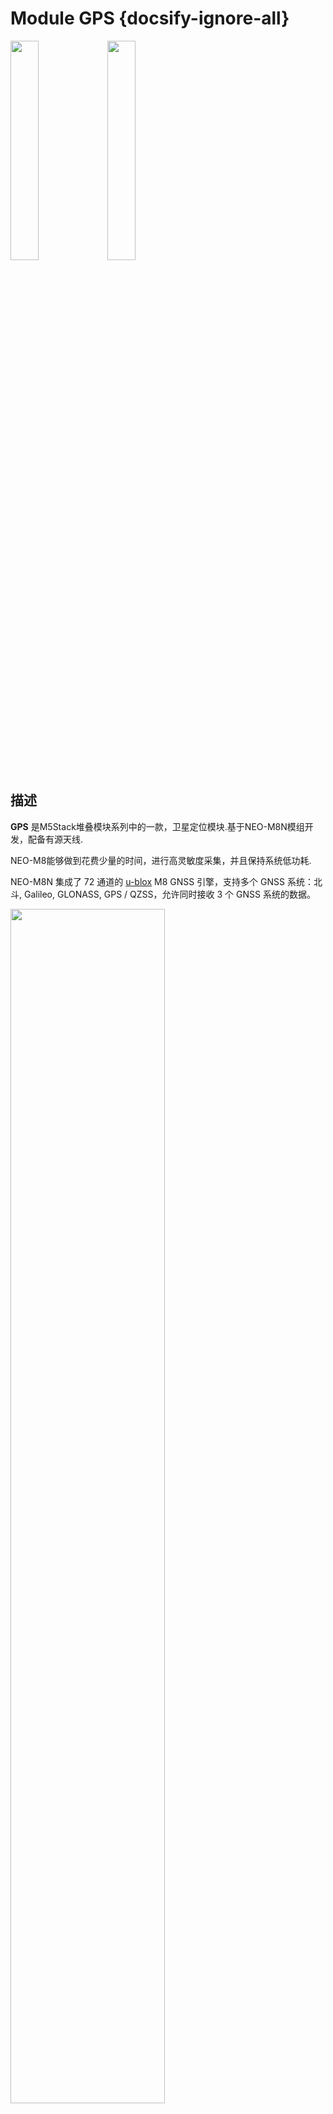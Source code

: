 # Module GPS {docsify-ignore-all}

<img src="assets/img/product_pics/module/module_gps_01.png" width="30%" height="30%"> <img src="assets/img/product_pics/module/module_gps_02.png" width="30%" height="30%">



## 描述

**GPS** 是M5Stack堆叠模块系列中的一款，卫星定位模块.基于NEO-M8N模组开发，配备有源天线.

NEO-M8能够做到花费少量的时间，进行高灵敏度采集，并且保持系统低功耗.

NEO-M8N 集成了 72 通道的 [u-blox](https://www.u-blox.com) M8 GNSS 引擎，支持多个 GNSS 系统：北斗, Galileo, GLONASS, GPS / QZSS，允许同时接收 3 个 GNSS 系统的数据。

<img src="assets/img/product_pics/module/module_gps_07.png" width="70%" height="70%">

M5Core与GPS模块之间使用UART通信协议，通过连接引脚**UART2 (GPIO16, GPIO17)**实现通讯.

如果你想要更改串口波特率，请点击 ( [u-center-just-for-Windows](https://www.u-blox.com/en/product/u-center-windows) )查看.

*注意: 为了使 GPS 模块获得良好信号，请在使用时将模块放置在室外.*

*UART协议：波特率（默认为9600bps），数据位（8位），起始位（1位），停止位（1位），校验位（无）*

<img src="assets/img/product_pics/module/module_gps_06.png" width="70%" height="70%">

!>**M5Stack Fire** 中的 GPIO 16 / 17 默认与PSRAM连接，这使得GPS模块的TXD / RXD（GPIO16，GPIO17）与其产生冲突.因此，当你使用 M5Stack Fire 去驱动 GPS 模块时，你需要将 GPS 模块的 TXD 与 RXD 切断，然后通过飞线引至另一组 UART 引脚.

## 产品特性

- 工作电压：2.7 ~ 3.6
- 工作温度：-40 ~ 80°C
- 天线类型：内置陶瓷天线和外置天线
- 外部天线端口：SMA
- 可以同时从3个GNSS系统接收数据
- 水平位置精度：最小 2.5m
- GPS 模组 (NEO-M8N) 内置闪存, 通过[u-center-just-for-Windows](https://www.u-blox.com/en/product/u-center-windows)升级固件
- 支持协议: NMEA, UBX, RTCM
- 行业领先的 -167dBm 灵敏度
- 与 NEO‑7 和 NEO‑6 系列向后兼容
- 产品尺寸：54.2mm x 54.2mm x 12.8mm
- 产品重量：43g

## 包含

-  1x M5Stack GPS 模块
-  1x 外置天线(长度: 1 m)


## 应用

- 基于 GPS 的物流跟踪管理
- 无人驾驶汽车定位

## 相关链接

- **[官方频道视频](https://i.youku.com/i/UNjE1ODA2MzE0OA==?spm=a2hzp.8253869.0.0)**

- **[官方论坛](http://forum.m5stack.com/)**

- **[GPS Info](https://www.u-blox.com/zh/product/neo-m8-series)** (GPS)

- **[TinyGPS++库官网](http://arduiniana.org/libraries/tinygpsplus/)**

- **datasheet** - [NEO-M8N](https://m5stack.oss-cn-shenzhen.aliyuncs.com/resource/docs/datasheet/module/NEO-M8-FW3_DataSheet_en.pdf)

- **[u-blox Protocol Manual](https://m5stack.oss-cn-shenzhen.aliyuncs.com/resource/docs/datasheet/module/u-blox8-M8_ReceiverDescrProtSpec_en.pdf)**


## EasyLoader

<img src="https://m5stack.oss-cn-shenzhen.aliyuncs.com/image/EasyLoader_logo.png" width="100px" style="margin-top:20px">

<a href="https://m5stack.oss-cn-shenzhen.aliyuncs.com/EasyLoader/Module/EasyLoader_GPS_Raw.exe"><button type="button" class="btn btn-primary">点击下载EasyLoader</button></a>

>1.EasyLoader是一个简洁快速的程序烧录器，每一个产品页面里的EasyLoader都提供了一个与产品相关的案例程序，通过简单步骤将其烧录至主控，能够进行一系列的功能验证.**(目前EasyLoader仅适用于Windows操作系统)**

>2.下载软件后，双击运行应用程序，将M5设备通过数据线连接至电脑,选择端口参数，点击 **"Burn"** 即可开始烧录

!>3.EasyLoader烧录前需要安装有CP210X（USB驱动程序），[点击此处查看驱动安装教程](zh_CN/related_documents/M5Burner#安装串口驱动)

## 案例程序

### Arduino IDE

*具体例程`GPSRaw.ino`请点击[这里](https://github.com/m5stack/M5-ProductExampleCodes/tree/master/Module/GPS/Arduino)。*

**注意: 为了使 GPS 模块获得良好信号，请在使用时将模块放置在室外.**

```arduino
#include <M5Stack.h>

/* By default, GPS is connected with M5Core through UART2 */
HardwareSerial GPSRaw(2);

void setup() {
  M5.begin();
  GPSRaw.begin(9600);// GPS init
  Serial.println("hello");
  termInit();
}

void loop() {
  // put your main code here, to run repeatedly:
  if(Serial.available()) {
    int ch = Serial.read();
    GPSRaw.write(ch);
  }
  if(GPSRaw.available()) {
    int ch = GPSRaw.read();// read GPS information
    Serial.write(ch);
    termPutchar(ch);
  }
}
```

烧录例程`GPSRaw.ino`之后，屏幕和串口显示终端会打印如下类似的信息

<img src="assets/img/product_pics/module/module_example/GPS/example_module_gps_01.png">

**协议规范:**

请参考 [u-blox 8 / u-blox M8 Receiver Description - Manual](https://www.u-blox.com/sites/default/files/products/documents/u-blox8-M8_ReceiverDescrProtSpec_%28UBX-13003221%29_Public.pdf)了解更多信息, 下表是NMEA协议中xxRMC消息的指令.

<img src="assets/img/product_pics/module/module_example/GPS/example_module_gps_02.png">


## 原理图

<img src="assets/img/product_pics/module/gps_sch.png">

<script>

   var 购买链接 = 'https://m5stack.com/collections/m5-module/products/gps-module';


   anchor_search(购买链接);
   scrollFunc();

</script>